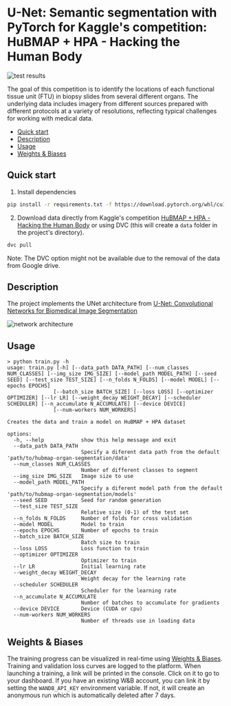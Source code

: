 U-Net: Semantic segmentation with PyTorch for Kaggle's competition: HuBMAP + HPA - Hacking the Human Body
==============================

![test results](https://imgur.com/a/8sBIX35)

The goal of this competition is to identify the locations of each functional tissue unit (FTU) in biopsy slides from several different organs. The underlying data includes imagery from different sources prepared with different protocols at a variety of resolutions, reflecting typical challenges for working with medical data.

- [Quick start](#quick-start)
- [Description](#description)
- [Usage](#usage)
- [Weights & Biases](#weights--biases)

## Quick start

1. Install dependencies
```bash
pip install -r requirements.txt -f https://download.pytorch.org/whl/cu116/torch_stable.html
```
2. Download data directly from Kaggle's competition [HuBMAP + HPA - Hacking the Human Body](https://www.kaggle.com/competitions/hubmap-organ-segmentation/data) or using DVC (this will create a ```data``` folder in the project's directory).
```bash
dvc pull
```
Note: The DVC option might not be available due to the removal of the data from Google drive.

## Description
The project implements the UNet architecture from [U-Net: Convolutional Networks for Biomedical Image Segmentation](https://arxiv.org/abs/1505.04597)

![network architecture](https://i.imgur.com/jeDVpqF.png)
## Usage

```console
> python train.py -h
usage: train.py [-h] [--data_path DATA_PATH] [--num_classes NUM_CLASSES] [--img_size IMG_SIZE] [--model_path MODEL_PATH] [--seed SEED] [--test_size TEST_SIZE] [--n_folds N_FOLDS] [--model MODEL] [--epochs EPOCHS]
               [--batch_size BATCH_SIZE] [--loss LOSS] [--optimizer OPTIMIZER] [--lr LR] [--weight_decay WEIGHT_DECAY] [--scheduler SCHEDULER] [--n_accumulate N_ACCUMULATE] [--device DEVICE]
               [--num-workers NUM_WORKERS]

Creates the data and train a model on HuBMAP + HPA dataset

options:
  -h, --help            show this help message and exit
  --data_path DATA_PATH
                        Specify a diferent data path from the default 'path/to/hubmap-organ-segmentation/data'
  --num_classes NUM_CLASSES
                        Number of different classes to segment
  --img_size IMG_SIZE   Image size to use
  --model_path MODEL_PATH
                        Specify a diferent model path from the default 'path/to/hubmap-organ-segmentation/models'
  --seed SEED           Seed for random generation
  --test_size TEST_SIZE
                        Relative size (0-1) of the test set
  --n_folds N_FOLDS     Number of folds for cross validation
  --model MODEL         Model to train
  --epochs EPOCHS       Number of epochs to train
  --batch_size BATCH_SIZE
                        Batch size to train
  --loss LOSS           Loss function to train
  --optimizer OPTIMIZER
                        Optimizer to train
  --lr LR               Initial learning rate
  --weight_decay WEIGHT_DECAY
                        Weight decay for the learning rate
  --scheduler SCHEDULER
                        Scheduler for the learning rate
  --n_accumulate N_ACCUMULATE
                        Number of batches to accumulate for gradients
  --device DEVICE       Device (CUDA or cpu)
  --num-workers NUM_WORKERS
                        Number of threads use in loading data
```

## Weights & Biases
The training progress can be visualized in real-time using [Weights & Biases](https://wandb.ai/). Training and validation loss curves are logged to the platform.
When launching a training, a link will be printed in the console. Click on it to go to your dashboard. If you have an existing W&B account, you can link it by setting the `WANDB_API_KEY` environment variable. If not, it will create an anonymous run which is automatically deleted after 7 days.
